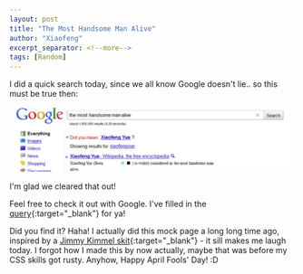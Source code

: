 ```yaml
---
layout: post
title: "The Most Handsome Man Alive"
author: "Xiaofeng"
excerpt_separator: <!--more-->
tags: [Random]
---
```


I did a quick search today, since we all know Google doesn't lie.. <!--more--> so this must be true then:

![search](../assets/images/20210401/search.jpg)

I'm glad we cleared that out!

Feel free to check it out with Google. I've filled in the [query](https://www.google.com/search?q=The+Most+Handsome+Man+Alive){:target="_blank"} for ya!

Did you find it? Haha! I actually did this mock page a long long time ago, inspired by a [Jimmy Kimmel skit](https://youtu.be/MyGJXLxtVEo){:target="_blank"} - it sill makes me laugh today. I forgot how I made this by now actually, maybe that was before my CSS skills got rusty. Anyhow, Happy April Fools' Day! :D
